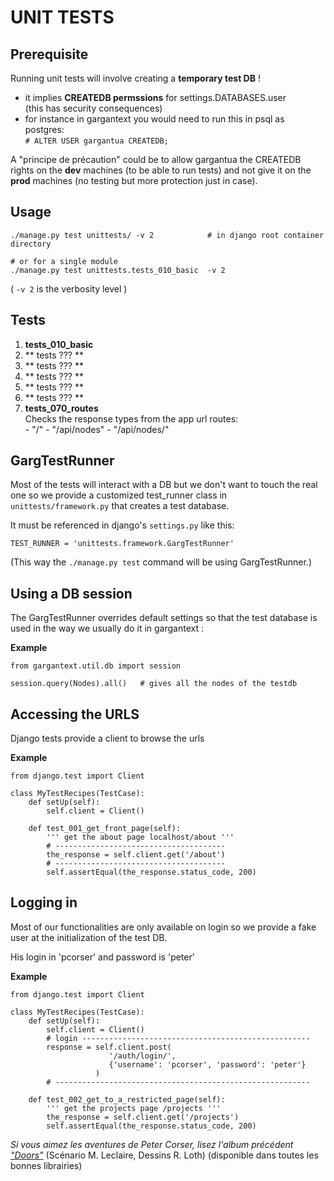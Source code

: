 UNIT TESTS
==========

Prerequisite
------------
Running unit tests will involve creating a **temporary test DB** !
 + it implies **CREATEDB permssions** for settings.DATABASES.user  
   (this has security consequences)
 + for instance in gargantext you would need to run this in psql as postgres:  
   `# ALTER USER gargantua CREATEDB;`

A "principe de précaution" could be to allow gargantua the CREATEDB rights on the **dev** machines (to be able to run tests) and not give it on the **prod** machines (no testing but more protection just in case).

Usage
------
```
./manage.py test unittests/ -v 2            # in django root container directory

# or for a single module
./manage.py test unittests.tests_010_basic  -v 2
```

( `-v 2` is the verbosity level )


Tests
------
  1. **tests_010_basic**
  2. ** tests ??? **
  3. ** tests ??? **
  4. ** tests ??? **
  5. ** tests ??? **
  6. ** tests ??? **
  7. **tests_070_routes**  
     Checks the response types from the app url routes:  
    - "/"
    - "/api/nodes"
    - "/api/nodes/<ID>"


GargTestRunner
---------------
Most of the tests will interact with a DB but we don't want to touch the real one so we provide a customized test_runner class in `unittests/framework.py` that creates a test database.

It must be referenced in django's `settings.py` like this:
```
TEST_RUNNER = 'unittests.framework.GargTestRunner'
```

(This way the `./manage.py test` command will be using GargTestRunner.)


Using a DB session
------------------
The GargTestRunner overrides default settings so that the test database is used in the way we usually do it in gargantext :

**Example**
```
from gargantext.util.db import session

session.query(Nodes).all()   # gives all the nodes of the testdb
```


Accessing the URLS
------------------
Django tests provide a client to browse the urls


**Example**
```
from django.test import Client

class MyTestRecipes(TestCase):
    def setUp(self):
        self.client = Client()

    def test_001_get_front_page(self):
        ''' get the about page localhost/about '''
        # --------------------------------------
        the_response = self.client.get('/about')
        # --------------------------------------
        self.assertEqual(the_response.status_code, 200)
```

Logging in
-----------
Most of our functionalities are only available on login so we provide a fake user at the initialization of the test DB.

His login in 'pcorser' and password is 'peter'

**Example**
```
from django.test import Client

class MyTestRecipes(TestCase):
    def setUp(self):
        self.client = Client()
        # login ---------------------------------------------------
        response = self.client.post(
                      '/auth/login/',
                      {'username': 'pcorser', 'password': 'peter'}
                   )
        # ---------------------------------------------------------

    def test_002_get_to_a_restricted_page(self):
        ''' get the projects page /projects '''
        the_response = self.client.get('/projects')
        self.assertEqual(the_response.status_code, 200)
```

*Si vous aimez les aventures de Peter Corser, lisez l'album précédent ["Doors"](https://gogs.iscpif.fr/leclaire/doors)* (Scénario M. Leclaire, Dessins R. Loth) (disponible dans toutes les bonnes librairies)
